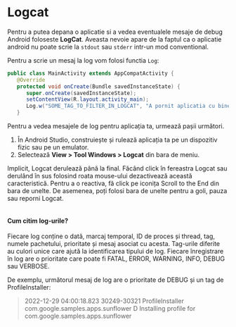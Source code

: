 # Logcat

Pentru a putea depana o aplicatie si a vedea eventualele mesaje de debug Android foloseste **LogCat**. Aveasta nevoie apare de la faptul ca o aplicatie android nu poate scrie la `stdout` sau `stderr` intr-un mod conventional.

Pentru a scrie un mesaj la log vom folosi functia `Log`:

```java
public class MainActivity extends AppCompatActivity {
   @Override
   protected void onCreate(Bundle savedInstanceState) {
      super.onCreate(savedInstanceState);
      setContentView(R.layout.activity_main);
      Log.w("SOME_TAG_TO_FILTER_IN_LOGCAT", "A pornit aplicatia cu bine!");
   }
```

Pentru a vedea mesajele de log pentru aplicația ta, urmează pașii următori.

1. În Android Studio, construiește și rulează aplicația ta pe un dispozitiv fizic sau pe un emulator.
2. Selectează **View > Tool Windows > Logcat** din bara de meniu.

Implicit, Logcat derulează până la final. Făcând click în fereastra Logcat sau derulând în sus folosind roata mouse-ului dezactivează această caracteristică. Pentru a o reactiva, fă click pe iconița Scroll to the End din bara de unelte. De asemenea, poți folosi bara de unelte pentru a goli, pauza sau reporni Logcat.

<img src="https://developer.android.com/static/studio/images/debug/logcat-window.png" alt=""/>


#### Cum citim log-urile?

Fiecare log conține o dată, marcaj temporal, ID de proces și thread, tag, numele pachetului, prioritate și mesaj asociat cu acesta. Tag-urile diferite au culori unice care ajută la identificarea tipului de log. Fiecare înregistrare în log are o prioritate care poate fi FATAL, ERROR, WARNING, INFO, DEBUG sau VERBOSE.

De exemplu, următorul mesaj de log are o prioritate de DEBUG și un tag de ProfileInstaller:

> 2022-12-29 04:00:18.823 30249-30321 ProfileInstaller        com.google.samples.apps.sunflower    D  Installing profile for com.google.samples.apps.sunflower

